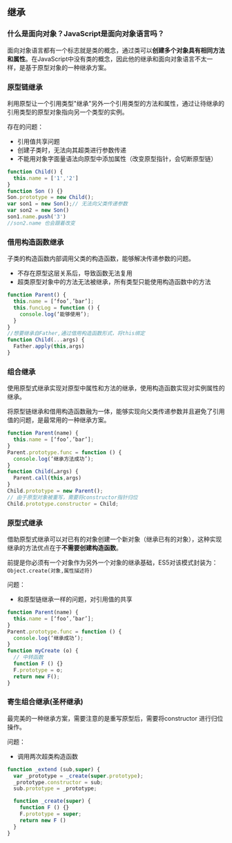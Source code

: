 ## 继承

### 什么是面向对象？JavaScript是面向对象语言吗？

面向对象语言都有一个标志就是类的概念，通过类可以**创建多个对象具有相同方法和属性**。在JavaScript中没有类的概念，因此他的继承和面向对象语言不太一样，是基于原型对象的一种继承方案。

### 原型链继承

利用原型让一个引用类型"继承"另外一个引用类型的方法和属性，通过让待继承的引用类型的原型对象指向另一个类型的实例。

存在的问题：

- 引用值共享问题
- 创建子类时，无法向其超类进行参数传递
- 不能用对象字面量语法向原型中添加属性（改变原型指针，会切断原型链）

```javascript
function Child() {
  this.name = ['1','2']
}
function Son () {}
Son.prototype = new Child();
var son1 = new Son();// 无法向父类传递参数
var son2 = new Son()
son1.name.push('3')
//son2.name 也会跟着改变
```

### 借用构造函数继承

子类的构造函数内部调用父类的构造函数，能够解决传递参数的问题。

- 不存在原型这层关系后，导致函数无法复用
- 超类原型对象中的方法无法被继承，所有类型只能使用构造函数中的方法

```javascript
function Parent() {
  this.name = [‘foo’,’bar’];
  this.funcLog = function () {
    console.log(‘能够使用’);
  }
}
//想要继承自Father,通过借用构造函数形式，将this绑定
function Child(...args) {
  Father.apply(this,args)
}
```

### 组合继承

使用原型式继承实现对原型中属性和方法的继承，使用构造函数实现对实例属性的继承。

将原型链继承和借用构造函数融为一体，能够实现向父类传递参数并且避免了引用值的问题，是最常用的一种继承方案。

```javascript
function Parent(name) {
  this.name = [‘foo’,’bar’];
}
Parent.prototype.func = function () {
  console.log(‘继承方法成功’);
}
function Child(…args) {
  Parent.call(this,args)
}
Child.prototype = new Parent();
// 由于原型对象被重写，需要将constructor指针归位
Child.prototype.constructor = Child;

```

### 原型式继承

借助原型式继承可以对已有的对象创建一个新对象（继承已有的对象），这种实现继承的方法优点在于**不需要创建构造函数**。

前提是你必须有一个对象作为另外一个对象的继承基础，ES5对该模式封装为：`Object.create(对象,属性描述符)`

问题：
- 和原型链继承一样的问题，对引用值的共享

```javascript
function Parent(name) {
  this.name = [‘foo’,’bar’];
}
Parent.prototype.func = function () {
  console.log(‘继承成功’);
}
function myCreate (o) {
  // 中转函数
  function F () {}
  F.prototype = o;
  return new F();
}
```

### 寄生组合继承(圣杯继承)

最完美的一种继承方案，需要注意的是重写原型后，需要将constructor 进行归位操作。

问题：

 - 调用两次超类构造函数


```javascript
function _extend (sub,super) {
  var _prototype = _create(super.prototype);
  _prototype.constructor = sub;
  sub.prototype = _prototype;

  function _create(super) {
    function F () {}
    F.prototype = super;
    return new F ()
  }
}
```
